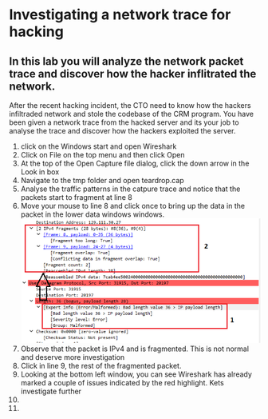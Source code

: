 # Investigating a network trace for hacking
## In this lab you will analyze the network packet trace and discover how the hacker inflitrated the network.

After the recent hacking incident, the CTO need to know how the hackers infiltraded network and stole the 
codebase of the CRM program. You have been given a network trace from the hacked server and its your job to analyse 
the trace and discover how the hackers exploited the server. 

1. click on the Windows start and open Wireshark
2. Click on File on the top menu and then click Open
3. At the top of the Open Capture file dialog, click the down arrow in the Look in box
4. Navigate to the tmp folder and open teardrop.cap 
5. Analyse the traffic patterns in the catpure trace and notice that the packets start to fragment at line 8 
6. Move your mouse to line 8 and click once to bring up the data in the packet in the lower data windows windows.
![](fragmentedpackets.png)
7. Observe that the packet is IPv4 and is fragmented. This is not normal and deserve more investigation
8. Click in line 9, the rest of the fragmented packet. 
9.  Looking at the bottom left window, you can see Wireshark has already marked a couple of issues indicated by the red highlight. Kets investigate further 
10.  
11. 
